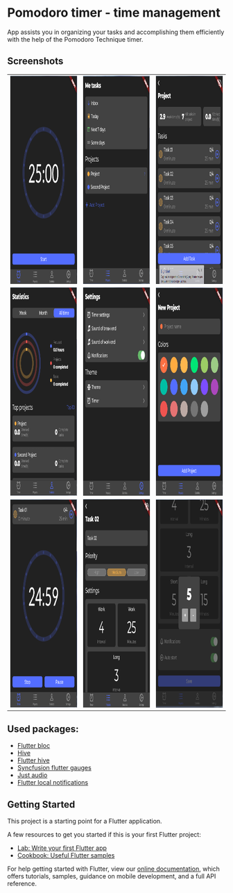 # Pomodoro timer - time management

App assists you in organizing your tasks and accomplishing them efficiently with the help of the Pomodoro Technique timer.

## Screenshots

<table>
  <tr>
    <td><img src="screenshots/Screenshot_1.png" width=270 height=480></td>
    <td><img src="screenshots/Screenshot_2.png" width=270 height=480></td>
    <td><img src="screenshots/Screenshot_3.png" width=270 height=480></td>
  </tr>
  <tr>
    <td><img src="screenshots/Screenshot_4.png" width=270 height=480></td>
    <td><img src="screenshots/Screenshot_5.png" width=270 height=480></td>
    <td><img src="screenshots/Screenshot_6.png" width=270 height=480></td>
  </tr>
  <tr>
    <td><img src="screenshots/Screenshot_7.png" width=270 height=480></td>
    <td><img src="screenshots/Screenshot_8.png" width=270 height=480></td>
    <td><img src="screenshots/Screenshot_9.png" width=270 height=480></td>
  </tr>
 </table>

## Used packages:
- [Flutter bloc](https://pub.dev/packages/flutter_bloc)
- [Hive](https://pub.dev/packages/hive)
- [Flutter hive](https://pub.dev/packages/hive_flutter)
- [Syncfusion flutter gauges](https://pub.dev/packages/syncfusion_flutter_gauges)
- [Just audio](https://pub.dev/packages/just_audio)
- [Flutter local notifications](https://pub.dev/packages/flutter_local_notifications)

## Getting Started

This project is a starting point for a Flutter application.

A few resources to get you started if this is your first Flutter project:

- [Lab: Write your first Flutter app](https://flutter.dev/docs/get-started/codelab)
- [Cookbook: Useful Flutter samples](https://flutter.dev/docs/cookbook)

For help getting started with Flutter, view our
[online documentation](https://flutter.dev/docs), which offers tutorials,
samples, guidance on mobile development, and a full API reference.
